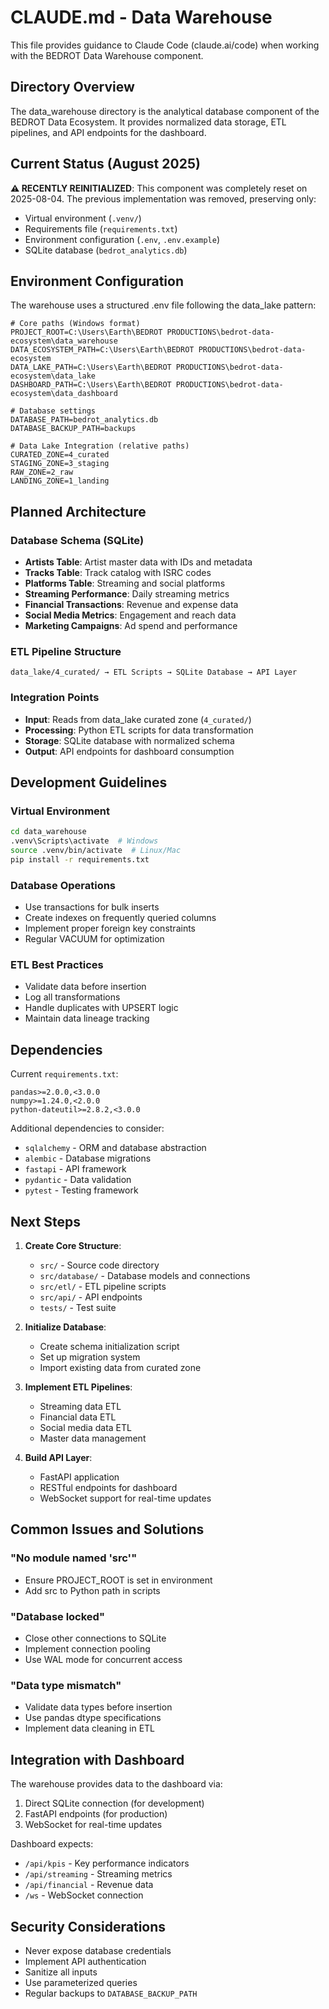 # CLAUDE.md - Data Warehouse

This file provides guidance to Claude Code (claude.ai/code) when working with the BEDROT Data Warehouse component.

## Directory Overview

The data_warehouse directory is the analytical database component of the BEDROT Data Ecosystem. It provides normalized data storage, ETL pipelines, and API endpoints for the dashboard.

## Current Status (August 2025)

**⚠️ RECENTLY REINITIALIZED**: This component was completely reset on 2025-08-04. The previous implementation was removed, preserving only:
- Virtual environment (`.venv/`)
- Requirements file (`requirements.txt`)
- Environment configuration (`.env`, `.env.example`)
- SQLite database (`bedrot_analytics.db`)

## Environment Configuration

The warehouse uses a structured .env file following the data_lake pattern:

```env
# Core paths (Windows format)
PROJECT_ROOT=C:\Users\Earth\BEDROT PRODUCTIONS\bedrot-data-ecosystem\data_warehouse
DATA_ECOSYSTEM_PATH=C:\Users\Earth\BEDROT PRODUCTIONS\bedrot-data-ecosystem
DATA_LAKE_PATH=C:\Users\Earth\BEDROT PRODUCTIONS\bedrot-data-ecosystem\data_lake
DASHBOARD_PATH=C:\Users\Earth\BEDROT PRODUCTIONS\bedrot-data-ecosystem\data_dashboard

# Database settings
DATABASE_PATH=bedrot_analytics.db
DATABASE_BACKUP_PATH=backups

# Data Lake Integration (relative paths)
CURATED_ZONE=4_curated
STAGING_ZONE=3_staging
RAW_ZONE=2_raw
LANDING_ZONE=1_landing
```

## Planned Architecture

### Database Schema (SQLite)
- **Artists Table**: Artist master data with IDs and metadata
- **Tracks Table**: Track catalog with ISRC codes
- **Platforms Table**: Streaming and social platforms
- **Streaming Performance**: Daily streaming metrics
- **Financial Transactions**: Revenue and expense data
- **Social Media Metrics**: Engagement and reach data
- **Marketing Campaigns**: Ad spend and performance

### ETL Pipeline Structure
```
data_lake/4_curated/ → ETL Scripts → SQLite Database → API Layer
```

### Integration Points
- **Input**: Reads from data_lake curated zone (`4_curated/`)
- **Processing**: Python ETL scripts for data transformation
- **Storage**: SQLite database with normalized schema
- **Output**: API endpoints for dashboard consumption

## Development Guidelines

### Virtual Environment
```bash
cd data_warehouse
.venv\Scripts\activate  # Windows
source .venv/bin/activate  # Linux/Mac
pip install -r requirements.txt
```

### Database Operations
- Use transactions for bulk inserts
- Create indexes on frequently queried columns
- Implement proper foreign key constraints
- Regular VACUUM for optimization

### ETL Best Practices
- Validate data before insertion
- Log all transformations
- Handle duplicates with UPSERT logic
- Maintain data lineage tracking

## Dependencies

Current `requirements.txt`:
```
pandas>=2.0.0,<3.0.0
numpy>=1.24.0,<2.0.0
python-dateutil>=2.8.2,<3.0.0
```

Additional dependencies to consider:
- `sqlalchemy` - ORM and database abstraction
- `alembic` - Database migrations
- `fastapi` - API framework
- `pydantic` - Data validation
- `pytest` - Testing framework

## Next Steps

1. **Create Core Structure**:
   - `src/` - Source code directory
   - `src/database/` - Database models and connections
   - `src/etl/` - ETL pipeline scripts
   - `src/api/` - API endpoints
   - `tests/` - Test suite

2. **Initialize Database**:
   - Create schema initialization script
   - Set up migration system
   - Import existing data from curated zone

3. **Implement ETL Pipelines**:
   - Streaming data ETL
   - Financial data ETL
   - Social media data ETL
   - Master data management

4. **Build API Layer**:
   - FastAPI application
   - RESTful endpoints for dashboard
   - WebSocket support for real-time updates

## Common Issues and Solutions

### "No module named 'src'"
- Ensure PROJECT_ROOT is set in environment
- Add src to Python path in scripts

### "Database locked"
- Close other connections to SQLite
- Implement connection pooling
- Use WAL mode for concurrent access

### "Data type mismatch"
- Validate data types before insertion
- Use pandas dtype specifications
- Implement data cleaning in ETL

## Integration with Dashboard

The warehouse provides data to the dashboard via:
1. Direct SQLite connection (for development)
2. FastAPI endpoints (for production)
3. WebSocket for real-time updates

Dashboard expects:
- `/api/kpis` - Key performance indicators
- `/api/streaming` - Streaming metrics
- `/api/financial` - Revenue data
- `/ws` - WebSocket connection

## Security Considerations

- Never expose database credentials
- Implement API authentication
- Sanitize all inputs
- Use parameterized queries
- Regular backups to `DATABASE_BACKUP_PATH`